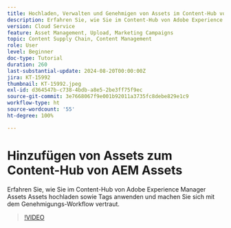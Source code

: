 ```yaml
---
title: Hochladen, Verwalten und Genehmigen von Assets im Content-Hub von AEM Assets
description: Erfahren Sie, wie Sie im Content-Hub von Adobe Experience Manager Assets Assets hochladen sowie Tags anwenden und machen Sie sich mit dem Genehmigungs-Workflow vertraut.
version: Cloud Service
feature: Asset Management, Upload, Marketing Campaigns
topic: Content Supply Chain, Content Management
role: User
level: Beginner
doc-type: Tutorial
duration: 260
last-substantial-update: 2024-08-20T00:00:00Z
jira: KT-15992
thumbnail: KT-15992.jpeg
exl-id: d364547b-c738-4bdb-a8e5-2be3ff75f9ec
source-git-commit: 3e7668067f9e001b92011a3735fc8debe829e1c9
workflow-type: ht
source-wordcount: '55'
ht-degree: 100%

---
```


# Hinzufügen von Assets zum Content-Hub von AEM Assets

Erfahren Sie, wie Sie im Content-Hub von Adobe Experience Manager Assets Assets hochladen sowie Tags anwenden und machen Sie sich mit dem Genehmigungs-Workflow vertraut.

>[!VIDEO](https://video.tv.adobe.com/v/3432980/?learn=on)
